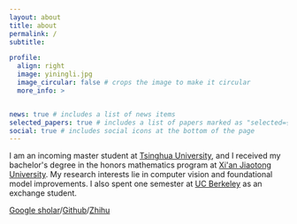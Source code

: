 ```yaml
---
layout: about
title: about
permalink: /
subtitle: 

profile:
  align: right
  image: yiningli.jpg
  image_circular: false # crops the image to make it circular
  more_info: >


news: true # includes a list of news items
selected_papers: true # includes a list of papers marked as "selected={true}"
social: true # includes social icons at the bottom of the page
---
```


I am an incoming master student at [Tsinghua University](https://www.zhihu.com/people/zhui-long-78-73), and I received my bachelor's degree in the honors mathematics program at [Xi'an Jiaotong University](https://www.xjtu.edu.cn/). My research interests lie in computer vision and foundational model improvements. I also spent one semester at [UC Berkeley](https://www.berkeley.edu/) as an exchange student.

[Google sholar](https://scholar.google.com/citations?user=pJXt9roAAAAJ&hl=en&oi=ao)/[Github](https://github.com/YiningLi-ai)/[Zhihu](https://www.zhihu.com/people/zhui-long-78-73)
